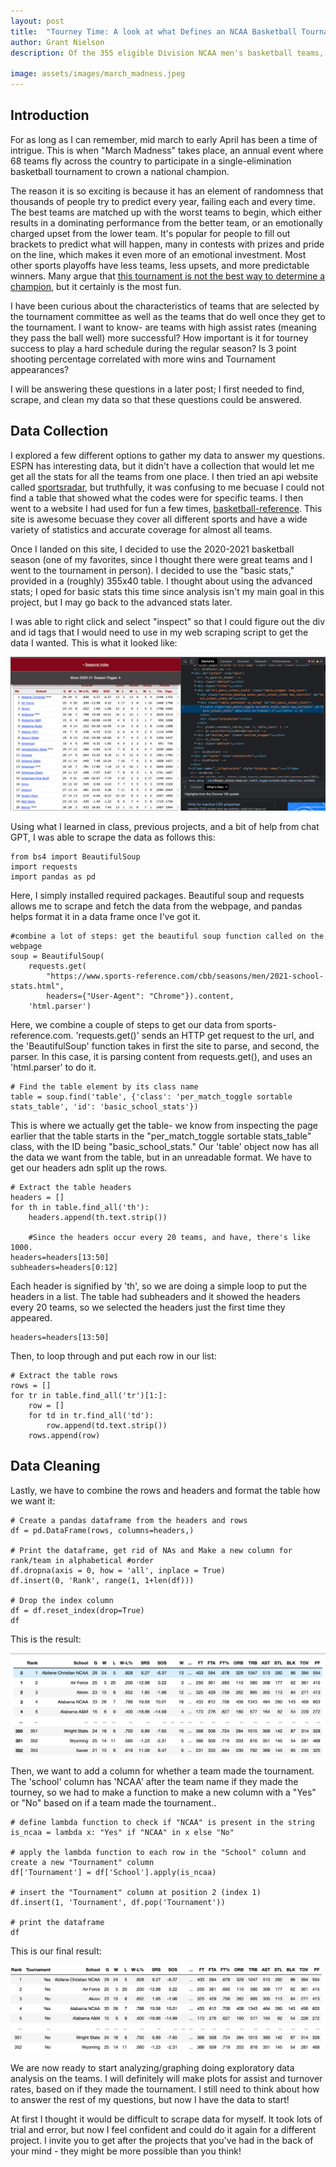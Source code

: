 ```yaml
---
layout: post
title:  "Tourney Time: A look at what Defines an NCAA Basketball Tournament Team"
author: Grant Nielson
description: Of the 355 eligible Division NCAA men's basketball teams, only 68 are invited to the Big Dance at the end of the year. I wanted to know- what are those team's stats like? I dove into the 2020-2021 season to find out.

image: assets/images/march_madness.jpeg
---
```


## Introduction

For as long as I can remember, mid march to early April has been a time of intrigue. This is when "March Madness" takes place, an annual event where 68 teams fly across the country to participate in a single-elimination basketball tournament to crown a national champion.

The reason it is so exciting is because it has an element of randomness that thousands of people try to predict every year, failing each and every time. The best teams are matched up with the worst teams to begin, which either results in a dominating performance from the better team, or an emotionally charged upset from the lower team. It's popular for people to fill out brackets to predict what will happen, many in contests with prizes and pride on the line, which makes it even more of an emotional investment. Most other sports playoffs have less teams, less upsets, and more predictable winners. Many argue that [this tournament is not the best way to determine a champion](https://www.foxsports.com/stories/other/the-ncaa-tournament-is-the-worst-way-to-crown-a-champ), but it certainly is the most fun.


I have been curious about the characteristics of teams that are selected by the tournament committee as well as the teams that do well once they get to the tournament. I want to know- are teams with high assist rates (meaning they pass the ball well) more successful? How important is it for tourney success to play a hard schedule during the regular season? Is 3 point shooting percentage correlated with more wins and Tournament appearances? 

I will be answering these questions in a later post; I first needed to find, scrape, and clean my data so that these questions could be answered.

## Data Collection

I explored a few different options to gather my data to answer my questions. ESPN has interesting data, but it didn't have a collection that would let me get all the stats for all the teams from one place. I then tried an api website called [sportsradar](https://developer.sportradar.com/), but truthfully, it was confusing to me becuase I could not find a table that showed what the codes were for specific teams. I then went to a website I had used for fun a few times, [basketball-reference](https://www.basketball-reference.com/cbb/). This site is awesome becuase they cover all different sports and have a wide variety of statistics and accurate coverage for almost all teams. 

Once I landed on this site, I decided to use the 2020-2021 basketball season (one of my favorites, since I thought there were great teams and I went to the tournament in person). I decided to use the "basic stats," provided in a (roughly) 355x40 table. I thought about using the advanced stats; I oped for basic stats this time since analysis isn't my main goal in this project, but I may go back to the advanced stats later.

I was able to right click and select "inspect" so that I could figure out the div and id tags that I would need to use in my web scraping script to get the data I wanted. This is what it looked like:

![Figure](https://github.com/grantnielson/my386blog/raw/main/assets/images/table_+_inspect.jpeg)

Using what I learned in class, previous projects, and a bit of help from chat GPT, I was able to scrape the data as follows this:

```
from bs4 import BeautifulSoup
import requests
import pandas as pd
```
Here, I simply installed required packages. Beautiful soup and requests allows me to scrape and fetch the data from the webpage, and pandas helps format it in a data frame once I've got it.


```
#combine a lot of steps: get the beautiful soup function called on the webpage
soup = BeautifulSoup(
    requests.get(
        "https://www.sports-reference.com/cbb/seasons/men/2021-school-stats.html", 
        headers={"User-Agent": "Chrome"}).content,
    'html.parser')
```  
Here, we combine a couple of steps to get our data from sports-reference.com. 'requests.get()' sends an HTTP get request to the url, and the 'BeautifulSoup' function takes in first the site to parse, and second, the parser. In this case, it is parsing content from requests.get(), and uses an 'html.parser' to do it.

```
# Find the table element by its class name
table = soup.find('table', {'class': 'per_match_toggle sortable stats_table', 'id': 'basic_school_stats'})

```

This is where we actually get the table- we know from inspecting the page earlier that the table starts in the "per_match_toggle sortable stats_table" class, with the ID being "basic_school_stats." Our 'table' object now has all the data we want from the table, but in an unreadable format. We have to get our headers adn split up the rows.

```
# Extract the table headers
headers = []
for th in table.find_all('th'):
    headers.append(th.text.strip())

    #Since the headers occur every 20 teams, and have, there's like 1000. 
headers=headers[13:50]
subheaders=headers[0:12]
```

Each header is signified by 'th', so we are doing a simple loop to put the headers in a list. The table had subheaders and it showed the headers every 20 teams, so we selected the headers just the first time they appeared.

```
headers=headers[13:50]
``` 

Then, to loop through and put each row in our list:

```
# Extract the table rows
rows = []
for tr in table.find_all('tr')[1:]:
    row = []
    for td in tr.find_all('td'):
        row.append(td.text.strip())
    rows.append(row)
```

## Data Cleaning


Lastly, we have to combine the rows and headers and format the table how we want it:

```
# Create a pandas dataframe from the headers and rows
df = pd.DataFrame(rows, columns=headers,)

# Print the dataframe, get rid of NAs and Make a new column for rank/team in alphabetical #order
df.dropna(axis = 0, how = 'all', inplace = True)
df.insert(0, 'Rank', range(1, 1+len(df)))

# Drop the index column
df = df.reset_index(drop=True)
df
```

This is the result:

![Figure](https://github.com/grantnielson/my386blog/raw/main/assets/images/first_table.jpeg)

 
Then, we want to add a column for whether a team made the tournament. The 'school' column has 'NCAA' after the team name if they made the tourney, so we had to make a function to make a new column with a "Yes" or "No" based on if a team made the tournament..

```
# define lambda function to check if "NCAA" is present in the string
is_ncaa = lambda x: "Yes" if "NCAA" in x else "No"

# apply the lambda function to each row in the "School" column and create a new "Tournament" column
df['Tournament'] = df['School'].apply(is_ncaa)

# insert the "Tournament" column at position 2 (index 1)
df.insert(1, 'Tournament', df.pop('Tournament'))

# print the dataframe
df
```

This is our final result:

![Figure](https://github.com/grantnielson/my386blog/raw/main/assets/images/final_table.jpeg)


We are now ready to start analyzing/graphing doing exploratory data analysis on the teams. I will definitely will make plots for assist and turnover rates, based on if they made the tournament. I still need to think about how to answer the rest of my questions, but now I have the data to start! 

At first I thought it would be difficult to scrape data for myself. It took lots of trial and error, but now I feel confident and could do it again for a different project. I invite you to get after the projects that you've had in the back of your mind - they might be more possible than you think!
